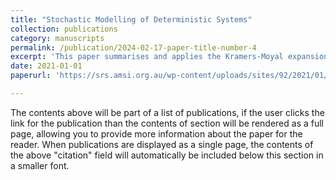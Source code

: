 ```yaml
---
title: "Stochastic Modelling of Deterministic Systems"
collection: publications
category: manuscripts
permalink: /publication/2024-02-17-paper-title-number-4
excerpt: 'This paper summarises and applies the Kramers-Moyal expansion and the theory of stochastic resonance to model complex deterministic systems. The Kramers-Moyal expansion is found to accurately model a range of deterministic systems: from a simple stochastic differential equation (SDE) to more complicated electrical circuits. This paper was written for a summer research internship with the Australian Insitute for Mathematical Sciences (AMSI), and was supervised by Dr. Thomas Stemler at the University of Western Australia.'
date: 2021-01-01
paperurl: 'https://srs.amsi.org.au/wp-content/uploads/sites/92/2021/01/mulqueeney_jack_vrs-report.pdf'

---
```


The contents above will be part of a list of publications, if the user clicks the link for the publication than the contents of section will be rendered as a full page, allowing you to provide more information about the paper for the reader. When publications are displayed as a single page, the contents of the above "citation" field will automatically be included below this section in a smaller font.
